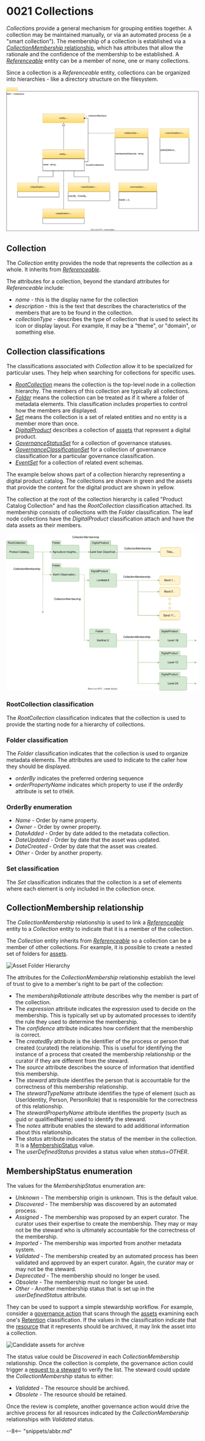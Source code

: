 <!-- SPDX-License-Identifier: CC-BY-4.0 -->
<!-- Copyright Contributors to the Egeria project. -->

# 0021 Collections

*Collection*s provide a general mechanism for grouping entities together.  A collection may be maintained manually, or via an automated process (ie a "smart collection").  The membership of a collection is established via a [*CollectionMembership* relationship](#collectionmembership-relationship), which has attributes that allow the rationale and the confidence of the membership to be established. A [*Referenceable*](/types/0/0010-Base-Model) entity can be a member of none, one or many collections.  

Since a collection is a *Referenceable* entity, collections can be organized into hierarchies - like a directory structure on the filesystem.


![UML](0021-Collections.svg)

## Collection

The *Collection* entity provides the node that represents the collection as a whole.  It inherits from [*Referenceable*](/types/0/0010-Base-Model).

The attributes for a collection, beyond the standard attributes for *Referenceable* include:

* *name* - this is the display name for the collection
* *description* - this is the text that describes the characteristics of the members that are to be found in the collection.
* *collectionType* - describes the type of collection that is used to select its icon or display layout.  For example, it may be a "theme", or "domain", or something else.

## Collection classifications

The classifications associated with *Collection* allow it to be specialized for particular uses.  They help when searching for collections for specific uses.

* [*RootCollection*](#root-collection-classification) means the collection is the top-level node in a collection hierarchy.  The members of this collection are typically all collections.
* [*Folder*](#folder-classification) means the collection can be treated as if it where a folder of metadata elements.  This classification includes properties to control how the members are displayed.
* [*Set*](#set-classification) means the collection is a set of related entities and no entity is a member more than once.
* [*DigitalProduct*](/types/7/0710-Digital-Service) describes a collection of [assets](/concepts/asset) that represent a digital product.
* [*GovernanceStatusSet*](/types/4/0421-Governance-Classification-Levels) for a collection of governance statuses.
* [*GovernanceClassificationSet*](/types/4/0421-Governance-Classification-Levels) for a collection of governance classification for a particular governance classification.
* [*EventSet*](/types/5/0421-Governance-Classification-Levels) for a collection of related event schemas.

The example below shows part of a collection hierarchy representing a digital product catalog.  The collections are shown in green and the assets that provide the content for the digital product are shown in yellow.

The collection at the root of the collection hierarchy is called "Product Catalog Collection" and has the *RootCollection* classification attached.  Its membership consists of collections with the *Folder* classification.  The leaf node collections have the *DigitalProduct* classification attach and have the data assets as their members.

![Collection Hierarchy](collection-hierarchy-example.svg)

### RootCollection classification

The *RootCollection* classification indicates that the collection is used to provide the starting node for a hierarchy of collections.

### Folder classification

The *Folder* classification indicates that the collection is used to organize metadata elements.  The attributes are used to indicate to the caller how they should be displayed.

* *orderBy* indicates the preferred ordering sequence
* *orderPropertyName* indicates which property to use if the *orderBy* attribute is set to `OTHER`.

### OrderBy enumeration

* *Name* - Order by name property.
* *Owner* - Order by owner property.
* *DateAdded* - Order by date added to the metadata collection.
* *DateUpdated* - Order by date that the asset was updated.
* *DateCreated* - Order by date that the asset was created.
* *Other* - Order by another property.

### Set classification

The *Set* classification indicates that the collection is a set of elements where each element is only included in the collection once.

## CollectionMembership relationship

The *CollectionMembership* relationship is used to link a [*Referenceable*](/types/0/0010-Base-Model) entity to a *Collection* entity to indicate that it is a member of the collection.

The *Collection* entity inherits from [*Referenceable*](/types/0/0010-Base-Model) so a collection can be a member of other collections.  For example, it is possible to create a nested set of folders for [assets](/concepts/assets).

![Asset Folder Hierarchy](asset-folder-hierarchy.svg)

The attributes for the *CollectionMembership* relationship establish the level of trust to give to a member's right to be part of the collection:

* The *membershipRationale* attribute describes why the member is part of the collection.
* The *expression* attribute indicates the expression used to decide on the membership.  This is typically set up by automated processes to identify the rule they used to determine the membership.
* The *confidence* attribute indicates how confident that the membership is correct.
* The *createdBy* attribute is the identifier of the process or person that created (curated) the relationship.  This is useful for identifying the instance of a process that created the membership relationship or the curator if they are different from the steward.
* The *source* attribute describes the source of information that identified this membership.
* The *steward* attribute identifies the person that is accountable for the correctness of this membership relationship.
* The *stewardTypeName* attribute identifies the type of element (such as UserIdentity, Person, PersonRole) that is responsible for the correctness of this relationship.
* The *stewardPropertyName* attribute identifies the property (such as guid or qualifiedName) used to identify the steward.
* The *notes* attribute enables the steward to add additional information about this relationship.
* The *status* attribute indicates the status of the member in the collection.  It is a [MembershipStatus](#membershipstatus-enumeration) value.
* The *userDefinedStatus* provides a status value when *status=OTHER*.

## MembershipStatus enumeration

The values for the *MembershipStatus* enumeration are:

* *Unknown* - The membership origin is unknown. This is the default value.
* *Discovered* - The membership was discovered by an automated process.
* *Assigned* - The membership was proposed by an expert curator.  The curator uses their expertise to create the membership. They may or may not be the steward who is ultimately accountable for the correctness of the membership.
* *Imported* - The membership was imported from another metadata system.
* *Validated* - The membership created by an automated process has been validated and approved by an expert curator.  Again, the curator may or may not be the steward.
* *Deprecated* - The membership should no longer be used.
* *Obsolete* - The membership must no longer be used.
* *Other* - Another membership status that is set up in the *userDefinedStatus* attribute.

They can be used to support a simple stewardship workflow.  For example, consider a [governance action](/concepts/governance-action) that scans through the [assets](/concepts/asset) examining each one's [Retention](/types/4/0422-Governance-Action-Classifications) classification.  If the values in the classification indicate that the [resource](/concepts/resource) that it represents should be archived, it may link the asset into a collection.

![Candidate assets for archive](archive-candidate-collection.svg)

The status value could be *Discovered* in each *CollectionMembership* relationship.  Once the collection is complete, the governance action could trigger a [request to a steward](/types/1/0137-Actions) to verify the list.  The steward could update the *CollectionMembership* status to either:

* *Validated* - The resource should be archived.
* *Obsolete* - The resource should be retained.

Once the review is complete, another governance action would drive the archive process for all resources indicated by the *CollectionMembership* relationships with *Validated* status.

--8<-- "snippets/abbr.md"
